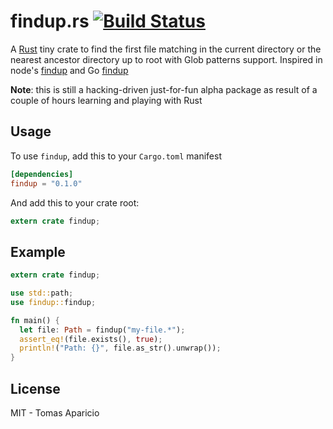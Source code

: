 # findup.rs [![Build Status](https://api.travis-ci.org/h2non/findup.rs.svg?branch=master)][travis]

A [Rust](http://rust-lang.org) tiny crate to find the first file matching in the current directory 
or the nearest ancestor directory up to root with Glob patterns support. Inspired in node's [findup](https://npmjs.org/package/findup) and Go [findup](https://github.com/h2non/findup)

**Note**: this is still a hacking-driven just-for-fun alpha package as 
result of a couple of hours learning and playing with Rust

## Usage

To use `findup`, add this to your `Cargo.toml` manifest
```toml
[dependencies]
findup = "0.1.0"
```

And add this to your crate root:
```rust
extern crate findup;
```

## Example

```rust
extern crate findup;

use std::path;
use findup::findup;

fn main() {
  let file: Path = findup("my-file.*");
  assert_eq!(file.exists(), true);
  println!("Path: {}", file.as_str().unwrap());
}
```

## License

MIT - Tomas Aparicio

[travis]: https://travis-ci.org/h2non/findup.rs